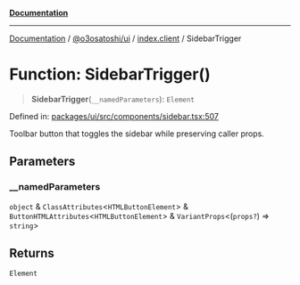 [**Documentation**](../../../../README.md)

***

[Documentation](../../../../README.md) / [@o3osatoshi/ui](../../README.md) / [index.client](../README.md) / SidebarTrigger

# Function: SidebarTrigger()

> **SidebarTrigger**(`__namedParameters`): `Element`

Defined in: [packages/ui/src/components/sidebar.tsx:507](https://github.com/o3osatoshi/experiment/blob/54ab00df974a3e9f8283fbcd8c611ed1e0274132/packages/ui/src/components/sidebar.tsx#L507)

Toolbar button that toggles the sidebar while preserving caller props.

## Parameters

### \_\_namedParameters

`object` & `ClassAttributes`\<`HTMLButtonElement`\> & `ButtonHTMLAttributes`\<`HTMLButtonElement`\> & `VariantProps`\<(`props?`) => `string`\>

## Returns

`Element`
